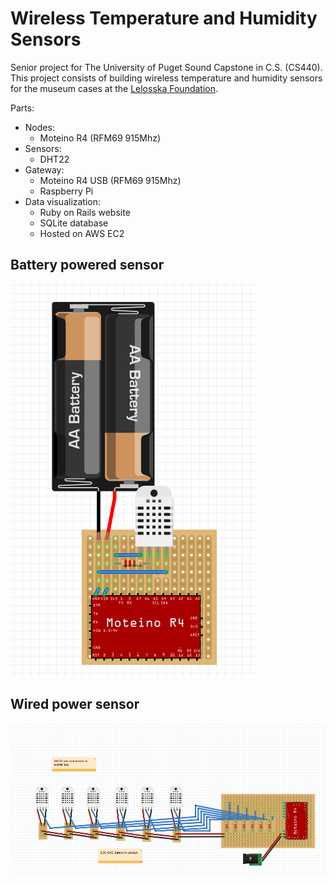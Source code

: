 # Wireless Temperature and Humidity Sensors
Senior project for The University of Puget Sound Capstone in C.S. (CS440).  
This project consists of building wireless temperature and humidity sensors for the museum cases at the [Lelosska Foundation](http://lelooska.org/). 


Parts:
- Nodes: 
	- Moteino R4 (RFM69 915Mhz)
- Sensors: 
	- DHT22
- Gateway:
	- Moteino R4 USB (RFM69 915Mhz)
	- Raspberry Pi
- Data visualization:
	- Ruby on Rails website
	- SQLite database
	- Hosted on AWS EC2

## Battery powered sensor
![Alt text](./fritzingDiagrams/batteryPower.png?raw=true)

## Wired power sensor
![Alt text](./fritzingDiagrams/wiredPower.png?raw=true)
